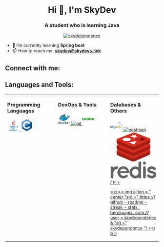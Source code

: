 <h1 align="center">Hi 👋, I'm SkyDev</h1>
<h3 align="center">A student who is learning Java</h3>

<p align="center">
  <a href="https://github.com/ryo-ma/github-profile-trophy">
    <img src="https://github-profile-trophy.vercel.app/?username=skydependence" alt="skydependence" />
  </a>
</p>

- 🌱 I’m currently learning **Spring boot**
- 📫 How to reach me: **skydev@skydevs.link**

<h2 align="left">Connect with me:</h2>
<p align="left">
<!-- 可以在这里添加社交媒体链接 -->
</p>

<h2 align="left">Languages and Tools:</h2>
<table><tr><td valign="top" width="33%">

### Programming Languages  
<p align="left">
<a href="#" target="_blank" rel=""> 
<img src=https://raw.githubusercontent.com/devicons/devicon/master/icons/java/java-original.svg alt=java width=40 height=40> 
</a> 
<a href="#" target="_blank" rel=""> 
<img src=https://raw.githubusercontent.com/devicons/devicon/master/icons/c/c-original.svg alt=c width=40 height=40> 
</a>
</p></td><td valign=top width=34%>

### DevOps & Tools  
<p align='left'>
<a href="#" target="_blank" rel="">
<img src=https://raw.githubusercontent.com/devicons/devicon/master/icons/docker/docker-original-wordmark.svg alt=docker width=40 height=40/> 
</a>  
<a href="#" target="_blank" rel="">
<img src=https://www.vectorlogo.zone/logos/git-scm/git-scm-icon.svg alt=git width=40 height=40/> 
</a>  
<a href="#" target="_blank" rel="">
<img src=https://raw.githubusercontent.com/devicons/devicon/master/icons/nginx/nginx-original.svg alt=nginx width='40' height='40'/>   
 </a>
 </p></td><td valign=top width='33%'>

### Databases & Others
<p align='left'>
<a href='#' target='_blank' rel=''>
<img src=https://raw.githubusercontent.com/devicons/devicon/master/icons/mysql/mysql-original-wordmark.svg alt=mysql width='40' height='40'/>
 </a>   
 <a href='#' target='_blank' rel=''>    
 <img src=https://www.vectorlogo.zone/logos/getpostman/getpostman-icon.svg alt=postman width='40' height='40'/>
  </a>   
  <a href='#' target='_blank' rel='' >
  <img src=https://raw.githubusercontent.com/devicons/devicon/master/icons/redis/redis-original-wordmark.svg alt redis width '4o0 'height = '4o0 '/ >
   </ a >    
   </ p >    </ td >    / tr ></ table >

   < p >< img al ign = " center "src =" https :// github - readme - streak - stats . herokuapp . com /? user = skydependence & "alt =" skydependence "/ ></ p >

